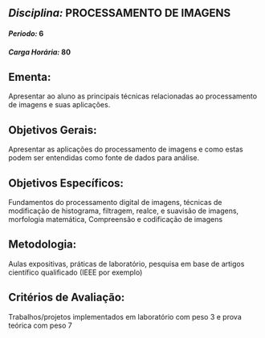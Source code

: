 ## *Disciplina:* PROCESSAMENTO DE IMAGENS
#### *Periodo:* 6
#### *Carga Horária:* 80
 
## Ementa:
Apresentar ao aluno as principais técnicas relacionadas ao processamento de imagens e suas aplicações.
 
## Objetivos Gerais:
Apresentar as aplicações do processamento de imagens e como estas podem ser entendidas como fonte de dados para análise.
 
## Objetivos Específicos:
Fundamentos do processamento digital de imagens, técnicas de modificação de histograma, filtragem, realce, e suavisão de imagens, morfologia matemática, Compreensão e codificação de imagens
 
## Metodologia:
Aulas expositivas, práticas de laboratório, pesquisa em base de artigos científico qualificado (IEEE por exemplo)
 
## Critérios de Avaliação:
Trabalhos/projetos implementados em laboratório com peso 3 e prova teórica com peso 7